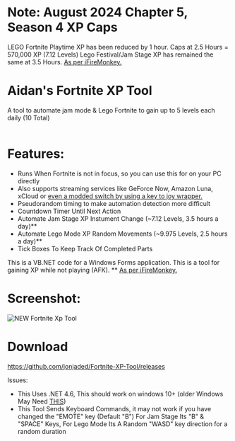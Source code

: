 # Note: August 2024 Chapter 5, Season 4 XP Caps

LEGO Fortnite Playtime XP has been reduced by 1 hour. Caps at 2.5 Hours = 570,000 XP (7.12 Levels)
Lego Festival/Jam Stage XP has remained the same at 3.5 Hours. [As per iFireMonkey.](https://x.com/iFireMonkey/status/1824468818703331798)

# Aidan's Fortnite XP Tool
A tool to automate jam mode &amp; Lego Fortnite to gain up to 5 levels each daily (10 Total)<br>
<br>
# Features:

 - Runs When Fortnite is not in focus, so you can use this for on your PC directly
 - Also supports streaming services like GeForce Now, Amazon Luna, xCloud or [even a modded switch by using a key to joy wrapper.](https://github.com/wwwwwwzx/NXController)
 - Pseudorandom timing to make automation detection more difficult <br>
 - Countdown Timer Until Next Action <br>
 - Automate Jam Stage XP Instument Change (~7.12 Levels, 3.5 hours a day)** <br>
 - Automate Lego Mode XP Random Movements (~9.975 Levels, 2.5 hours a day)** <br>
 - Tick Boxes To Keep Track Of Completed Parts <br>

This is a VB.NET code for a Windows Forms application. This is a tool for gaining XP while not playing (AFK). 
** [As per iFireMonkey.](https://x.com/iFireMonkey/status/1824468818703331798)

# Screenshot:
![NEW Fortnite Xp Tool](https://github.com/aidanmacgregor/Fortnite-XP-Tool/assets/11254983/7e84e459-9982-450f-a6ef-3fa72b19d870)


# Download
https://github.com/jonjaded/Fortnite-XP-Tool/releases

Issues:
- This Uses .NET 4.6, This should work on windows 10+ (older Windows May Need [THIS](https://dotnet.microsoft.com/en-us/download/dotnet-framework/net46))
- This Tool Sends Keyboard Commands, it may not work if you have changed the "EMOTE" key (Default "B") For Jam Stage Its "B" & "SPACE" Keys, For Lego Mode Its A Random "WASD" key direction for a random duration

